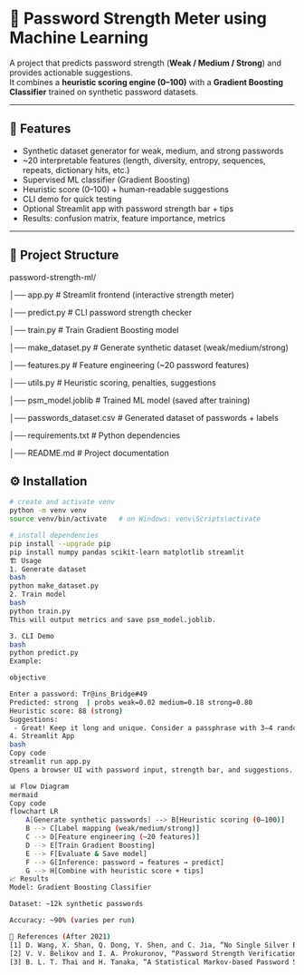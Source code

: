 
# 🔐 Password Strength Meter using Machine Learning

A project that predicts password strength (**Weak / Medium / Strong**) and provides actionable suggestions.  
It combines a **heuristic scoring engine (0–100)** with a **Gradient Boosting Classifier** trained on synthetic password datasets.

---

## 🚀 Features

- Synthetic dataset generator for weak, medium, and strong passwords
- ~20 interpretable features (length, diversity, entropy, sequences, repeats, dictionary hits, etc.)
- Supervised ML classifier (Gradient Boosting)
- Heuristic score (0–100) + human-readable suggestions
- CLI demo for quick testing
- Optional Streamlit app with password strength bar + tips
- Results: confusion matrix, feature importance, metrics

---

## 📂 Project Structure

password-strength-ml/

│── app.py                 # Streamlit frontend (interactive strength meter)

│── predict.py             # CLI password strength checker

│── train.py               # Train Gradient Boosting model

│── make_dataset.py        # Generate synthetic dataset (weak/medium/strong)

│── features.py            # Feature engineering (~20 password features)

│── utils.py               # Heuristic scoring, penalties, suggestions

│── psm_model.joblib       # Trained ML model (saved after training)

│── passwords_dataset.csv  # Generated dataset of passwords + labels

│── requirements.txt       # Python dependencies

│── README.md              # Project documentation


## ⚙️ Installation

```bash
# create and activate venv
python -m venv venv
source venv/bin/activate   # on Windows: venv\Scripts\activate

# install dependencies
pip install --upgrade pip
pip install numpy pandas scikit-learn matplotlib streamlit
🏗️ Usage
1. Generate dataset
bash
python make_dataset.py
2. Train model
bash
python train.py
This will output metrics and save psm_model.joblib.

3. CLI Demo
bash
python predict.py
Example:

objective

Enter a password: Tr@ins_Bridge#49
Predicted: strong  | probs weak=0.02 medium=0.18 strong=0.80
Heuristic score: 88 (strong)
Suggestions:
 - Great! Keep it long and unique. Consider a passphrase with 3–4 random words.
4. Streamlit App
bash
Copy code
streamlit run app.py
Opens a browser UI with password input, strength bar, and suggestions.

📊 Flow Diagram
mermaid
Copy code
flowchart LR
    A[Generate synthetic passwords] --> B[Heuristic scoring (0–100)]
    B --> C[Label mapping (weak/medium/strong)]
    C --> D[Feature engineering (~20 features)]
    D --> E[Train Gradient Boosting]
    E --> F[Evaluate & Save model]
    F --> G[Inference: password → features → predict]
    G --> H[Combine with heuristic score + tips]
📈 Results
Model: Gradient Boosting Classifier

Dataset: ~12k synthetic passwords

Accuracy: ~90% (varies per run)

📖 References (After 2021)
[1] D. Wang, X. Shan, Q. Dong, Y. Shen, and C. Jia, “No Single Silver Bullet: Measuring the Accuracy of Password Strength Meters,” USENIX Security Symposium, 2023.
[2] V. V. Belikov and I. A. Prokuronov, “Password Strength Verification Based on Machine Learning Algorithms and LSTM Recurrent Neural Networks,” Russian Technological Journal, vol. 11, no. 4, pp. 7-15, 2023.
[3] B. L. T. Thai and H. Tanaka, “A Statistical Markov-based Password Strength Meter,” Internet of Things, vol. 25, Article 101057, 2024.
